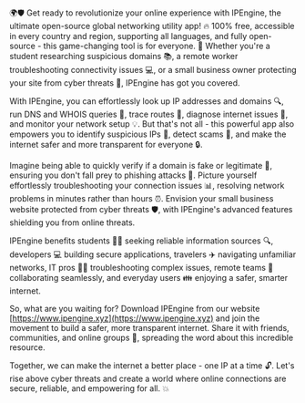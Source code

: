 🌍🛡️ Get ready to revolutionize your online experience with IPEngine, the ultimate open-source global networking utility app! 🔥 100% free, accessible in every country and region, supporting all languages, and fully open-source - this game-changing tool is for everyone. 🤝 Whether you're a student researching suspicious domains 📚, a remote worker troubleshooting connectivity issues 💻, or a small business owner protecting your site from cyber threats 🏢, IPEngine has got you covered.

With IPEngine, you can effortlessly look up IP addresses and domains 🔍, run DNS and WHOIS queries 👀, trace routes 📍, diagnose internet issues 🚧, and monitor your network setup 💡. But that's not all - this powerful app also empowers you to identify suspicious IPs 🚫, detect scams 🛑️, and make the internet safer and more transparent for everyone 🔒.

Imagine being able to quickly verify if a domain is fake or legitimate 👀, ensuring you don't fall prey to phishing attacks 💸. Picture yourself effortlessly troubleshooting your connection issues 📊, resolving network problems in minutes rather than hours ⏰. Envision your small business website protected from cyber threats 🛡️, with IPEngine's advanced features shielding you from online threats.

IPEngine benefits students 👩‍🎓 seeking reliable information sources 🔍, developers 💻 building secure applications, travelers ✈️ navigating unfamiliar networks, IT pros 👨‍💻 troubleshooting complex issues, remote teams 🏢 collaborating seamlessly, and everyday users 👪 enjoying a safer, smarter internet.

So, what are you waiting for? Download IPEngine from our website [https://www.ipengine.xyz](https://www.ipengine.xyz) and join the movement to build a safer, more transparent internet. Share it with friends, communities, and online groups 🤝, spreading the word about this incredible resource.

Together, we can make the internet a better place - one IP at a time 🔓. Let's rise above cyber threats and create a world where online connections are secure, reliable, and empowering for all. 💥
